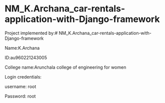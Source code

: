 # NM_K.Archana_car-rentals-application-with-Django-framework

Project implemented by:# NM_K.Archana_car-rentals-application-with-Django-framework

Name:K.Archana

ID:au960221243005

College name:Arunchala college of engineering for women

Login credentials:

username: root

Password: root
